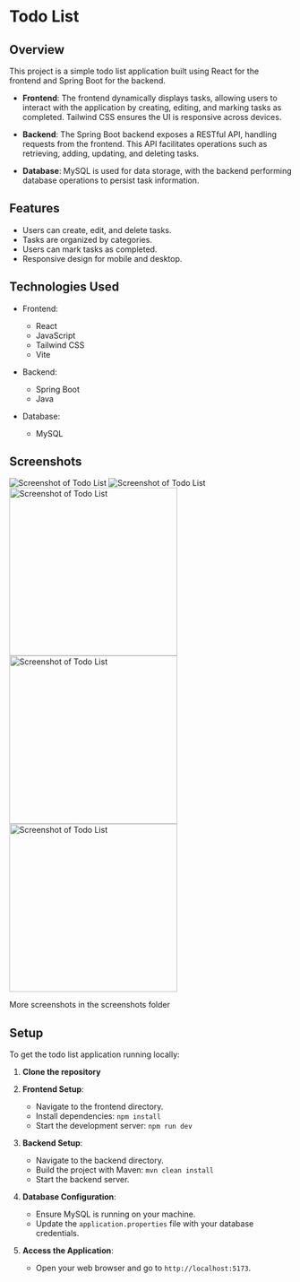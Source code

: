 # Todo List

## Overview

This project is a simple todo list application built using React for the frontend and Spring Boot for the backend.

- **Frontend**: The frontend dynamically displays tasks, allowing users to interact with the application by creating, editing, and marking tasks as completed. Tailwind CSS ensures the UI is responsive across devices.

- **Backend**: The Spring Boot backend exposes a RESTful API, handling requests from the frontend. This API facilitates operations such as retrieving, adding, updating, and deleting tasks.

- **Database**: MySQL is used for data storage, with the backend performing database operations to persist task information.

## Features

- Users can create, edit, and delete tasks.
- Tasks are organized by categories.
- Users can mark tasks as completed.
- Responsive design for mobile and desktop.

## Technologies Used

- Frontend:

  - React
  - JavaScript
  - Tailwind CSS
  - Vite

- Backend:

  - Spring Boot
  - Java
    
- Database:
  - MySQL

## Screenshots

<img src="./screenshots/ss1.png" alt="Screenshot of Todo List" />
<img src="./screenshots/ss5.png" alt="Screenshot of Todo List" />
<img src="./screenshots/ss3.png" width="300" alt="Screenshot of Todo List" />
<img src="./screenshots/ss4.png" width="300" alt="Screenshot of Todo List" />
<img src="./screenshots/ss7.png" width="300" alt="Screenshot of Todo List" />

More screenshots in the screenshots folder

## Setup

To get the todo list application running locally:

1. **Clone the repository**

2. **Frontend Setup**:

   - Navigate to the frontend directory.
   - Install dependencies: `npm install`
   - Start the development server: `npm run dev`

3. **Backend Setup**:

   - Navigate to the backend directory.
   - Build the project with Maven: `mvn clean install`
   - Start the backend server.

4. **Database Configuration**:

   - Ensure MySQL is running on your machine.
   - Update the `application.properties` file with your database credentials.

5. **Access the Application**:
   - Open your web browser and go to `http://localhost:5173`.
